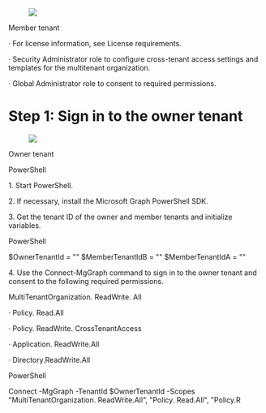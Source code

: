 <figure>

![](figures/0)

</figure>


Member tenant

· For license information, see License requirements.

· Security Administrator role to configure cross-tenant access settings and templates for the multitenant organization.

· Global Administrator role to consent to required permissions.


# Step 1: Sign in to the owner tenant

<figure>

![](figures/1)

</figure>


Owner tenant

PowerShell

1\. Start PowerShell.

2\. If necessary, install the Microsoft Graph PowerShell SDK.

3\. Get the tenant ID of the owner and member tenants and initialize variables.

PowerShell

$OwnerTenantId = "<OwnerTenantId>" $MemberTenantIdB = "<MemberTenantIdB>" $MemberTenantIdA = "<MemberTenantIdA>"

4\. Use the Connect-MgGraph command to sign in to the owner tenant and consent to the following required permissions.

MultiTenantOrganization. ReadWrite. All

· Policy. Read.All

· Policy. ReadWrite. CrossTenantAccess

· Application. ReadWrite.All

· Directory.ReadWrite.All

PowerShell

Connect -MgGraph -TenantId $OwnerTenantId -Scopes "MultiTenantOrganization. ReadWrite.All", "Policy. Read.All", "Policy.R
